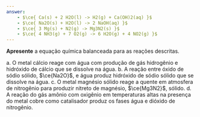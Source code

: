 ```yaml
---
answer:
    - $\ce{ Ca(s) + 2 H2O(l) -> H2(g) + Ca(OH)2(aq) }$
    - $\ce{ Na2O(s) + H2O(l) -> 2 NaOH(aq) }$
    - $\ce{ 3 Mg(s) + N2(g) -> Mg3N2(s) }$
    - $\ce{ 4 NH3(g) + 7 O2(g) -> 6 H2O(g) + 4 NO2(g) }$
---
```


**Apresente** a equação química balanceada para as reações descritas.

a. O metal cálcio reage com água com produção de gás hidrogênio e hidróxido de cálcio que se dissolve na água.
b. A reação entre óxido de sódio sólido, $\ce{Na2O}$, e água produz hidróxido de sódio sólido que se dissolve na água.
c. O metal magnésio sólido reage a quente em atmosfera de nitrogênio para produzir nitreto de magnésio, $\ce{Mg3N2}$, sólido.
d. A reação do gás amônio com oxigênio em temperaturas altas na presença do metal cobre como catalisador produz os fases água e dióxido de nitrogênio.

